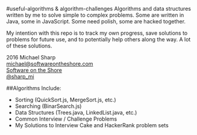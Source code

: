 #useful-algorithms & algorithm-challenges
Algorithms and data structures written by me to solve simple to complex problems.
Some are written in Java, some in JavaScript. Some need polish, some are hacked together.  

My intention with this repo is to track my own progress, save solutions to problems
for future use, and to potentially help others along the way. A lot of these solutions.  

2016 Michael Sharp  
michael@softwareontheshore.com  
[Software on the Shore](http://www.softwareontheshore.com)    
[@sharp_mi](https://twitter.com/sharp_mi)  

##Algorithms Include:
  * Sorting (QuickSort.js, MergeSort.js, etc.)
  * Searching (BinarSearch.js)
  * Data Structures (Trees.java, LinkedList.java, etc.)
  * Common Interview / Challenge Problems
  * My Solutions to Interview Cake and HackerRank problem sets
